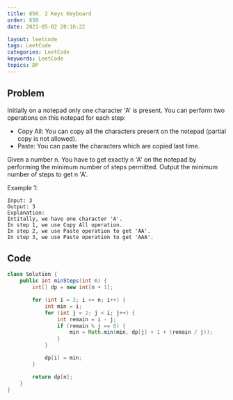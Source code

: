 ```yaml
---
title: 650. 2 Keys Keyboard
order: 650
date: 2021-05-02 20:16:22

layout: leetcode
tags: LeetCode
categories: LeetCode
keywords: LeetCode
topics: DP
---
```


## Problem

Initially on a notepad only one character 'A' is present. You can perform two operations on this notepad for each step:

- Copy All: You can copy all the characters present on the notepad (partial copy is not allowed).
- Paste: You can paste the characters which are copied last time.


Given a number n. You have to get exactly n 'A' on the notepad by performing the minimum number of steps permitted. Output the minimum number of steps to get n 'A'.

Example 1:
```
Input: 3
Output: 3
Explanation:
Intitally, we have one character 'A'.
In step 1, we use Copy All operation.
In step 2, we use Paste operation to get 'AA'.
In step 3, we use Paste operation to get 'AAA'.
```
## Code

```java
class Solution {
    public int minSteps(int n) {
        int[] dp = new int[n + 1];

        for (int i = 2; i <= n; i++) {
            int min = i;
            for (int j = 2; j < i; j++) {
                int remain = i - j;
                if (remain % j == 0) {
                    min = Math.min(min, dp[j] + 1 + (remain / j));
                }
            }

            dp[i] = min;
        }

        return dp[n];
    }
}
```
